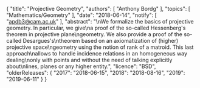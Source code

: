 {
    "title": "Projective Geometry",
    "authors": [
        "Anthony Bordg"
    ],
    "topics": [
        "Mathematics/Geometry"
    ],
    "date": "2018-06-14",
    "notify": [
        "apdb3@cam.ac.uk"
    ],
    "abstract": "\nWe formalize the basics of projective geometry. In particular, we give\na proof of the so-called Hessenberg's theorem in projective plane\ngeometry. We also provide a proof of the so-called Desargues's\ntheorem based on an axiomatization of (higher) projective space\ngeometry using the notion of rank of a matroid. This last approach\nallows to handle incidence relations in an homogeneous way dealing\nonly with points and without the need of talking explicitly about\nlines, planes or any higher entity.",
    "licence": "BSD",
    "olderReleases": {
        "2017": "2018-06-15",
        "2018": "2018-08-16",
        "2019": "2019-06-11"
    }
}